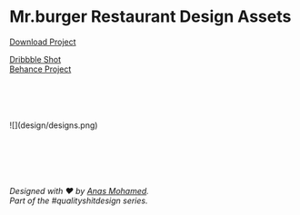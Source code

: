 # Mr.burger Restaurant Design Assets


[Download Project](https://download-directory.github.io/?url=https%3A%2F%2Fgithub.com%2FAmohamed2479%2Fdesign-Assets%2Ftree%2Fmaster%2FMr.%2520burger%2520resturant%2520design%2520assets)


[Dribbble Shot](https://dribbble.com/shots/13957698-Restaurant-Web-Design)
<br>
[Behance Project](https://www.behance.net/gallery/102116543/Restaurant-Web-Design)<br>


<br>
<br>
<br>
<br>
![](design/designs.png)
<br>
<br>
<br>
<br>
<br>
<br>



*Designed with ♥ by [Anas Mohamed](https://dribbble.com/anas2479).<br> Part of the #qualityshitdesign series.*

